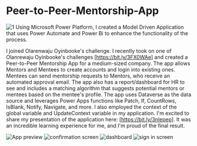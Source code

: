 # Peer-to-Peer-Mentorship-App
![1](https://user-images.githubusercontent.com/96332895/228422012-a6e1cf81-15a7-43fc-9666-f64b613dbfb8.jpg)
Using Microsoft Power Platform, I created a Model Driven Application that uses Power Automate and Power Bi to enhance the functionality of the process.

I joined Olarenwaju Oyinbooke's challenge. 
I recently took on one of Olanrewaju Oyinbooke's challenges [https://bit.ly/3FX0WAe] and created a Peer-to-Peer Mentorship App for a medium-sized company. The app allows Mentors and Mentees to create accounts and login into existing ones. Mentees can send mentorship requests to Mentors, who receive an automated approval email.
The app also has a report/dashboard for HR to see and includes a matching algorithm that suggests potential mentors or mentees based on the mentee's profile. The app uses Dataverse as the data source and leverages Power Apps functions like Patch, If, CountRows, IsBlank, Notify, Navigate, and more. I also employed the context of the global variable and UpdateContext variable in my application.
I'm excited to share my presentation of the application here: [https://bit.ly/3nlepep]. It was an incredible learning experience for me, and I'm proud of the final result.

![App preview](https://user-images.githubusercontent.com/96332895/228422021-431530ea-ba0b-484b-a66b-854246ac5ebb.jpg)
![confirmation screen](https://user-images.githubusercontent.com/96332895/228422026-3c99292d-b2a9-4711-bdd3-6fe18729cf80.jpg)
![dashboard](https://user-images.githubusercontent.com/96332895/228422029-6008e191-2b21-42b6-89c9-456a515f70e0.jpg)
![sign in screen](https://user-images.githubusercontent.com/96332895/228422030-db03148c-150b-4686-a48f-82dd3027ca70.jpg)
